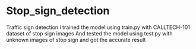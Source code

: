 # Stop_sign_detection
Traffic sign detection
i trained the model using train.py with CALLTECH-101 dataset of stop sign images
And tested the model using test.py with unknown images of stop sign and got the accurate result
